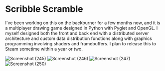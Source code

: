 <h1>Scribble Scramble</h1>

I've been working on this on the backburner for a few months now, and it is a multiplayer drawing game designed in Python with Pyglet and OpenGL. 
I myself designed both the front and back end with a distributed server architecture and custom data distribution functions along with graphics programming involving shaders and framebuffers. 
I plan to release this to Steam sometime within a year or two.

![Screenshot (245)](https://github.com/dylan-berndt/Scribble-Scramble/assets/33700799/db3d2ea2-c59b-4a83-920f-f021d31ebb09)
![Screenshot (246)](https://github.com/dylan-berndt/Scribble-Scramble/assets/33700799/1055a76d-b5c4-4798-95d6-5d6b3228e2a7)
![Screenshot (247)](https://github.com/dylan-berndt/Scribble-Scramble/assets/33700799/90e6d860-7414-4b59-939c-f9a2d94bed8f)
![Screenshot (250)](https://github.com/dylan-berndt/Scribble-Scramble/assets/33700799/3b86acbb-e9a0-4b89-8fed-0e1106987b59)
